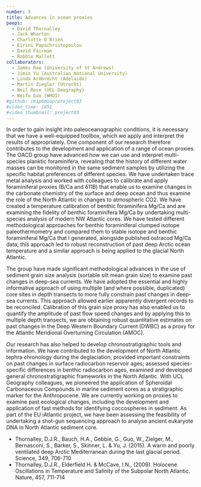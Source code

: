 ```yaml
---
number: 3
title: Advances in ocean proxies
peeps:
  - David Thornalley
  - Jack Wharton
  - Charlotte O'Brien
  - Eirini Papachristopoulou
  - David Fairman
  - Robbie Mallett
collaborators:
  - James Rae (University of St Andrews)
  - Jimin Yu (Australian National University)
  - Linda Armbrecht (Adelaide)
  - Martin Ziegler (Utrecht)
  - Neil Rose (UCL Geography)
  - Weifu Guo (WHOI)
#github: cmip6moap/project03
#video_time: 1051
#video_thumbnail: project03
---
```


In order to gain insight into paleoceanographic conditions, it is necessary that we have a well-equipped toolbox, which we apply and interpret the results of appropriately. One component of our research therefore contributes to the development and application of a range of ocean proxies. The OACD group have advanced how we can use and interpret multi-species planktic foraminifera, revealing that the history of different water masses can be monitored in the same sediment samples by utilizing the specific habitat preferences of different species. We have undertaken trace metal analysis and worked with colleagues to calibrate and apply foraminiferal proxies (B/Ca and δ11B) that enable us to examine changes in the carbonate chemistry of the surface and deep ocean and thus examine the role of the North Atlantic in changes to atmospheric CO2. We have created a temperature calibration of benthic foraminifera Mg/Ca and are examining the fidelity of benthic foraminifera Mg/Ca by undertaking multi-species analysis of modern NW Atlantic cores. We have tested different methodological approaches for benthic foraminiferal clumped isotope paleothermometry and compared them to stable isotope and benthic foraminiferal Mg/Ca that I generated, alongside published ostracod Mg/Ca data; this approach led to robust reconstruction of past deep Arctic ocean temperature and a similar approach is being applied to the glacial North Atlantic.

The group have made significant methodological advances in the use of sediment grain size analysis (sortable silt mean grain size) to examine past changes in deep-sea currents. We have adopted the essential and highly informative approach of using multiple (and where possible, duplicated) core sites in depth transects to more fully constrain past changes in deep-sea currents. This approach allowed earlier apparently divergent records to be reconciled. Calibration of this grain size proxy has also enabled us to quantify the amplitude of past flow speed changes and by applying this to multiple depth transects, we are obtaining robust quantitative estimates on past changes in the Deep Western Boundary Current (DWBC) as a proxy for the Atlantic Meridional Overturning Circulation (AMOC).

Our research has also helped to develop chronostratigraphic tools and information. We have contributed to the development of North Atlantic tephra chronology during the deglaciation,  provided important constraints on past changes in surface radiocarbon reservoir ages; assessed species-specific differences in benthic radiocarbon ages, examined and developed general chronostratigraphic frameworks in the North Atlantic. With UCL Geography colleagues, we pioneered the application of Spheroidal Carbonaceous Compounds in marine sediment cores as a stratigraphic marker for the Anthropocene. We are currently working on proxies to examine past ecological changes, including the development and application of fast methods for identifying coccospheres in sediment. As part of the EU iAtlantic project, we have been assessing the feasibility of undertaking a shot-gun sequencing approach to analyse ancient eukaryote DNA in North Atlantic sediment core.  

- Thornalley, D.J.R., Bauch, H.A., Gebbie, G., Guo, W., Zielger, M., Bernasconi, S., Barker, S., Skinner, L. & Yu, J. (2015). A warm and poorly ventilated deep Arctic Mediterranean during the last glacial period. Science, 349, 706-710
- Thornalley, D.J.R., Elderfield H. & McCave, I.N., (2009). Holocene Oscillations in Temperature and Salinity of the Subpolar North Atlantic. Nature, 457, 711-714